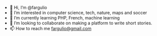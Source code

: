 - 👋 Hi, I’m @fargulio
- 👀 I’m interested in computer science, tech, nature, maps and soccer
- 🌱 I’m currently learning PHP, French, machine learning
- 💞️ I’m looking to collaborate on making a platform to write short stories. 
- 📫 How to reach me fargulio@gmail.com

<!---
fargulio/fargulio is a ✨ special ✨ repository because its `README.md` (this file) appears on your GitHub profile.
You can click the Preview link to take a look at your changes.
--->

